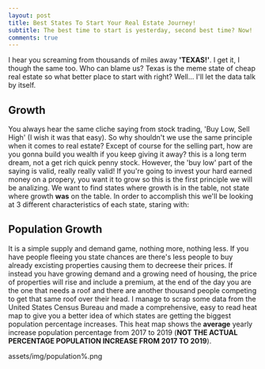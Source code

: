 ```yaml
---
layout: post
title: Best States To Start Your Real Estate Journey!
subtitle: The best time to start is yesterday, second best time? Now!
comments: true
---
```

I hear you screaming from thousands of miles away **'TEXAS!'**. I get it, I though the same too. Who can blame us? Texas is the meme state of cheap real estate so what better place to start with right? Well... I'll let the data talk by itself.


## Growth 

You always hear the same cliche saying from stock trading, 'Buy Low, Sell High' (I wish it was that easy). So why shouldn't we use the same principle when it comes to real estate? Except of course for the selling part, how are you gonna build you wealth if you keep giving it away? this is a long term dream, not a get rich quick penny stock. However, the 'buy low' part of the saying is valid, really really valid! If you're going to invest your hard earned money on a propery, you want it to grow so this is the first principle we will be analizing. We want to find states where growth is in the table, not state where growth **was** on the table. In order to accomplish this we'll be looking at 3 different characteristics of each state, staring with:

## Population Growth 

It is a simple supply and demand game, nothing more, nothing less. If you have people fleeing you state chances are there's less people to buy already excisting properties causing them to decreese their prices. If instead you have growing demand and a growing need of housing, the price of properties will rise and include a premium, at the end of the day you are the one that needs a roof and there are another thousand people competing to get that same roof over their head. I manage to scrap some data from the United States Census Bureau and made a comprehensive, easy to read heat map to give you a better idea of which states are getting the biggest population percentage increases. This heat map shows the **average** yearly increase population percentage from 2017 to 2019 (**NOT THE ACTUAL PERCENTAGE POPULATION INCREASE FROM 2017 TO 2019**).

assets/img/population%.png
